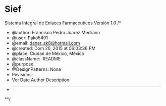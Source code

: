 # Sief
Sistema Integral de Enlaces Farmacéuticos
Versión 1.0
/*
 * @author: Francisco Pedro Júarez Medrano
 * @user: Pako5401
 * @email: daner_sk8@hotmail.com
 * @created: Dom 20, 2015 at 06:03:36 PM
 * @place: Ciudad de México, México
 * @className: .README
 * @purpose:
 * @DesignPatterns: None
 * Revisions:
 * Ver        Date               Author                                      Description
 * ---------  ---------------  -----------------------------------  ------------------------------------
 **/
